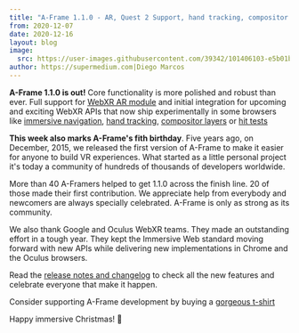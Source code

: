 ```yaml
---
title: "A-Frame 1.1.0 - AR, Quest 2 Support, hand tracking, compositor layers, immersive navigation"
from: 2020-12-07
date: 2020-12-16
layout: blog
image:
  src: https://user-images.githubusercontent.com/39342/101406103-e5b01b00-388d-11eb-9d76-f45b6a0556e1.png
author: https://supermedium.com|Diego Marcos
---
```


**A-Frame 1.1.0 is out!** Core functionality is more polished and robust than ever. Full support for [WebXR AR module](https://github.com/immersive-web/webxr-ar-module) and initial integration for upcoming and exciting WebXR APIs that now ship experimentally in some browsers like [immersive navigation](https://github.com/immersive-web/navigation), [hand tracking](https://www.w3.org/TR/webxr-hand-input-1/), [compositor layers](https://www.w3.org/TR/2020/WD-webxrlayers-1-20201203/) or [hit tests](https://immersive-web.github.io/hit-test/)

<!-- more -->

**This week also marks A-Frame's fith birthday**. Five years ago, on December, 2015,
we released the first version of A-Frame to make it easier for anyone to build VR
experiences. What started as a little personal project it's today a community of hundreds of thousands of developers worldwide.

More than 40 A-Framers helped to get 1.1.0 across the finish line. 20 of those made their first contribution. We appreciate help from everybody and newcomers are always specially celebrated. A-Frame is only as strong as its community.

We also thank Google and Oculus WebXR teams. They made an outstanding effort in a tough year. They kept the Immersive Web standard moving forward with new APIs while delivering new implementations in Chrome and the Oculus browsers.

Read the [release notes and changelog](https://github.com/aframevr/aframe/releases/tag/v1.0.1) to check all the new features and celebrate everyone that make it happen.

Consider supporting A-Frame development by buying a [gorgeous t-shirt](https://cottonbureau.com/products/fragment)

Happy immersive Christmas! 🎄